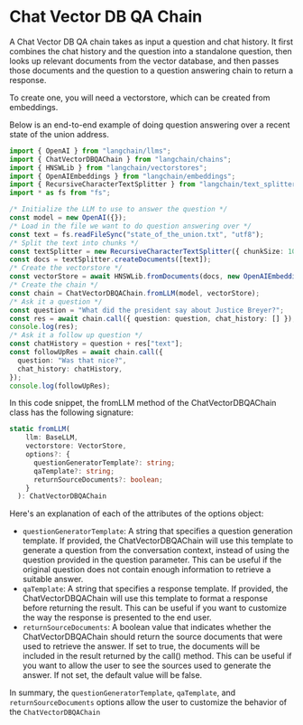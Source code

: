 # Chat Vector DB QA Chain

A Chat Vector DB QA chain takes as input a question and chat history. It first combines the chat history and the question into a standalone question, then looks up relevant documents from the vector database, and then passes those documents and the question to a question answering chain to return a response.

To create one, you will need a vectorstore, which can be created from embeddings.

Below is an end-to-end example of doing question answering over a recent state of the union address.

```typescript
import { OpenAI } from "langchain/llms";
import { ChatVectorDBQAChain } from "langchain/chains";
import { HNSWLib } from "langchain/vectorstores";
import { OpenAIEmbeddings } from "langchain/embeddings";
import { RecursiveCharacterTextSplitter } from "langchain/text_splitter";
import * as fs from "fs";

/* Initialize the LLM to use to answer the question */
const model = new OpenAI({});
/* Load in the file we want to do question answering over */
const text = fs.readFileSync("state_of_the_union.txt", "utf8");
/* Split the text into chunks */
const textSplitter = new RecursiveCharacterTextSplitter({ chunkSize: 1000 });
const docs = textSplitter.createDocuments([text]);
/* Create the vectorstore */
const vectorStore = await HNSWLib.fromDocuments(docs, new OpenAIEmbeddings());
/* Create the chain */
const chain = ChatVectorDBQAChain.fromLLM(model, vectorStore);
/* Ask it a question */
const question = "What did the president say about Justice Breyer?";
const res = await chain.call({ question: question, chat_history: [] });
console.log(res);
/* Ask it a follow up question */
const chatHistory = question + res["text"];
const followUpRes = await chain.call({
  question: "Was that nice?",
  chat_history: chatHistory,
});
console.log(followUpRes);
```

In this code snippet, the fromLLM method of the ChatVectorDBQAChain class has the following signature:

```typescript
static fromLLM(
    llm: BaseLLM,
    vectorstore: VectorStore,
    options?: {
      questionGeneratorTemplate?: string;
      qaTemplate?: string;
      returnSourceDocuments?: boolean;
    }
  ): ChatVectorDBQAChain
```

Here's an explanation of each of the attributes of the options object:

- `questionGeneratorTemplate`: A string that specifies a question generation template. If provided, the ChatVectorDBQAChain will use this template to generate a question from the conversation context, instead of using the question provided in the question parameter. This can be useful if the original question does not contain enough information to retrieve a suitable answer.
- `qaTemplate`: A string that specifies a response template. If provided, the ChatVectorDBQAChain will use this template to format a response before returning the result. This can be useful if you want to customize the way the response is presented to the end user.
- `returnSourceDocuments`: A boolean value that indicates whether the ChatVectorDBQAChain should return the source documents that were used to retrieve the answer. If set to true, the documents will be included in the result returned by the call() method. This can be useful if you want to allow the user to see the sources used to generate the answer. If not set, the default value will be false.

In summary, the `questionGeneratorTemplate`, `qaTemplate`, and `returnSourceDocuments` options allow the user to customize the behavior of the `ChatVectorDBQAChain`

